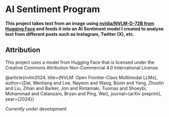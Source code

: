 # AI Sentiment Program

**This project takes text from an image using [nvidia/NVLM-D-72B from Hugging Face](https://huggingface.co/nvidia/NVLM-D-72B) and feeds it into an AI Sentiment model I created to analyse text from different posts such as Instagram, Twitter (X), etc.**


## Attribution

This project uses a model from Hugging Face that is licensed under the Creative Commons Attribution Non-Commercial 4.0 International License.

@article{nvlm2024,
  title={NVLM: Open Frontier-Class Multimodal LLMs},
  author={Dai, Wenliang and Lee, Nayeon and Wang, Boxin and Yang, Zhuolin and Liu, Zihan and Barker, Jon and Rintamaki, Tuomas and Shoeybi, Mohammad and Catanzaro, Bryan and Ping, Wei},
  journal={arXiv preprint},
  year={2024}}


*Currently under development*

